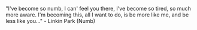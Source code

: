 "I've become so numb, I can' feel you there, I've become so tired, so much more aware.
 I'm becoming this, all I want to do, is be more like me, and be less like you..."
	 - Linkin Park (Numb) 